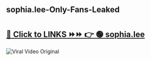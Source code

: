 
 ## sophia.lee-Only-Fans-Leaked

# <h2><a href="https://clipsfans.com/sophia.lee&ref=git">🔗 Click to LINKS ⏩⏩ 👉 🟢 sophia.lee </a></h2>

<a href="https://clipsfans.com/sophia.lee&ref=git" rel="nofollow" data-target="animated-image.originalLink"><img src="https://i.ibb.co.com/xMMVF88/686577567.gif" alt="Viral Video Original" style="max-width: 100%; display: inline-block;" data-target="animated-image.originalImage"></a>
